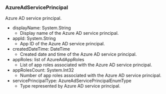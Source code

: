 ### AzureAdServicePrincipal
Azure AD service principal.

- displayName: System.String
  - Display name of the Azure AD service principal.
- appId: System.String
  - App ID of the Azure AD service principal.
- createdDateTime: DateTime
  - Created date and time of the Azure AD service principal.
- appRoles: list of AzureAdAppRoles
  - List of app roles associated with the Azure AD service principal.
- appRolesCount: System.Int32
  - Number of app roles associated with the Azure AD service principal.
- servicePrincipalType: AzureAdServicePrincipalEnumType
  - Type represented by Azure AD service principal.
